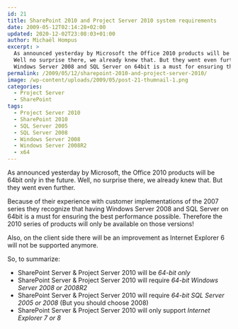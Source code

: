 ```yaml
---
id: 21
title: SharePoint 2010 and Project Server 2010 system requirements
date: 2009-05-12T02:14:28+02:00
updated: 2020-12-02T23:08:03+01:00
author: Michaël Hompus
excerpt: >
  As announced yesterday by Microsoft the Office 2010 products will be 64bit only.
  Well no surprise there, we already knew that. But they went even further:
  Windows Server 2008 and SQL Server on 64bit is a must for ensuring the best performance possible.
permalink: /2009/05/12/sharepoint-2010-and-project-server-2010/
image: /wp-content/uploads/2009/05/post-21-thumnail-1.png
categories:
  - Project Server
  - SharePoint
tags:
  - Project Server 2010
  - SharePoint 2010
  - SQL Server 2005
  - SQL Server 2008
  - Windows Server 2008
  - Windows Server 2008R2
  - x64
---
```


As announced yesterday by Microsoft, the Office 2010 products will be 64bit only in the future.
Well, no surprise there, we already knew that.
But they went even further.

<!--more-->

Because of their experience with customer implementations of the 2007 series they recognize that
having Windows Server 2008 and SQL Server on 64bit is a must for ensuring the best performance possible.
Therefore the 2010 series of products will only be available on those versions!

Also, on the client side there will be an improvement as Internet Explorer 6 will not be supported anymore.

So, to summarize:

- SharePoint Server & Project Server 2010 will be _64-bit only_
- SharePoint Server & Project Server 2010 will require _64-bit Windows Server 2008 or 2008R2_
- SharePoint Server & Project Server 2010 will require _64-bit SQL Server 2005 or 2008_ (But you should choose 2008)
- SharePoint Server & Project Server 2010 will only support _Internet Explorer 7 or 8_
